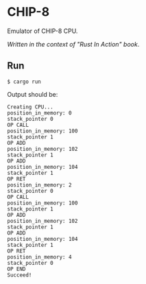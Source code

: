 # CHIP-8

Emulator of CHIP-8 CPU.

_Written in the context of "Rust In Action" book_.

## Run

```text
$ cargo run
```

Output should be:

```text
Creating CPU...
position_in_memory: 0
stack_pointer 0
OP CALL
position_in_memory: 100
stack_pointer 1
OP ADD
position_in_memory: 102
stack_pointer 1
OP ADD
position_in_memory: 104
stack_pointer 1
OP RET
position_in_memory: 2
stack_pointer 0
OP CALL
position_in_memory: 100
stack_pointer 1
OP ADD
position_in_memory: 102
stack_pointer 1
OP ADD
position_in_memory: 104
stack_pointer 1
OP RET
position_in_memory: 4
stack_pointer 0
OP END
Succeed!
```
